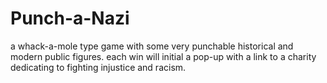 # Punch-a-Nazi
a whack-a-mole type game with some very punchable historical and modern public figures. 
each win will initial a pop-up with a link to a charity dedicating to fighting injustice and racism.  
